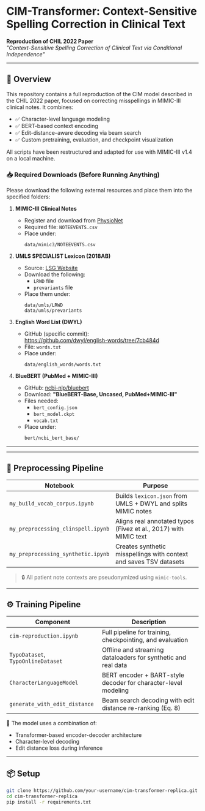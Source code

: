 # CIM-Transformer: Context-Sensitive Spelling Correction in Clinical Text  
**Reproduction of CHIL 2022 Paper**  
_"Context-Sensitive Spelling Correction of Clinical Text via Conditional Independence"_

---

## 📌 Overview

This repository contains a full reproduction of the CIM model described in the CHIL 2022 paper, focused on correcting misspellings in MIMIC-III clinical notes. It combines:

- ✅ Character-level language modeling
- ✅ BERT-based context encoding
- ✅ Edit-distance–aware decoding via beam search
- ✅ Custom pretraining, evaluation, and checkpoint visualization

All scripts have been restructured and adapted for use with MIMIC-III v1.4 on a local machine.

### 📥 Required Downloads (Before Running Anything)

Please download the following external resources and place them into the specified folders:

1. **MIMIC-III Clinical Notes**
   - Register and download from [PhysioNet](https://physionet.org/)
   - Required file: `NOTEEVENTS.csv`
   - Place under:
     ```
     data/mimic3/NOTEEVENTS.csv
     ```

2. **UMLS SPECIALIST Lexicon (2018AB)**
   - Source: [LSG Website](https://lhncbc.nlm.nih.gov/LSG/Projects/lexicon/current/web/release/)
   - Download the following:
     - `LRWD` file  
     - `prevariants` file
   - Place them under:
     ```
     data/umls/LRWD
     data/umls/prevariants
     ```

3. **English Word List (DWYL)**
   - GitHub (specific commit):  
     https://github.com/dwyl/english-words/tree/7cb484d
   - File: `words.txt`
   - Place under:
     ```
     data/english_words/words.txt
     ```

4. **BlueBERT (PubMed + MIMIC-III)**
   - GitHub: [ncbi-nlp/bluebert](https://github.com/ncbi-nlp/bluebert)
   - Download: **"BlueBERT-Base, Uncased, PubMed+MIMIC-III"**
   - Files needed:
     - `bert_config.json`
     - `bert_model.ckpt`
     - `vocab.txt`
   - Place under:
     ```
     bert/ncbi_bert_base/
     ```

---





---

## 🧪 Preprocessing Pipeline

| Notebook                         | Purpose                                                              |
|----------------------------------|----------------------------------------------------------------------|
| `my_build_vocab_corpus.ipynb`   | Builds `lexicon.json` from UMLS + DWYL and splits MIMIC notes        |
| `my_preprocessing_clinspell.ipynb` | Aligns real annotated typos (Fivez et al., 2017) with MIMIC text     |
| `my_preprocessing_synthetic.ipynb` | Creates synthetic misspellings with context and saves TSV datasets   |

> 🔒 All patient note contexts are pseudonymized using `mimic-tools`.

---

## ⚙️ Training Pipeline

| Component                        | Description                                                         |
|----------------------------------|---------------------------------------------------------------------|
| `cim-reproduction.ipynb`        | Full pipeline for training, checkpointing, and evaluation           |
| `TypoDataset`, `TypoOnlineDataset` | Offline and streaming dataloaders for synthetic and real data        |
| `CharacterLanguageModel`        | BERT encoder + BART-style decoder for character-level modeling      |
| `generate_with_edit_distance`   | Beam search decoding with edit distance re-ranking (Eq. 8)          |

🧠 The model uses a combination of:
- Transformer-based encoder-decoder architecture
- Character-level decoding
- Edit distance loss during inference

---

## 📦 Setup

```bash
git clone https://github.com/your-username/cim-transformer-replica.git
cd cim-transformer-replica
pip install -r requirements.txt
